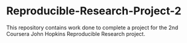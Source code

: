 # Reproducible-Research-Project-2
This repository contains work done to complete a project for the 2nd Coursera John Hopkins Reproducible Research project.
